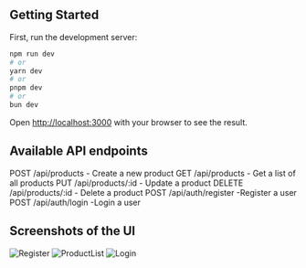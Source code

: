 
## Getting Started

First, run the development server:

```bash
npm run dev
# or
yarn dev
# or
pnpm dev
# or
bun dev
```

Open [http://localhost:3000](http://localhost:3000) with your browser to see the result.

## Available API endpoints 

POST /api/products - Create a new product
GET /api/products - Get a list of all products
PUT /api/products/:id - Update a product
DELETE /api/products/:id - Delete a product
POST /api/auth/register -Register a user
POST /api/auth/login -Login a user



## Screenshots of the UI 

![Register](https://github.com/user-attachments/assets/e1e519a0-3779-4aba-a1e5-57004dac1648)
![ProductList](https://github.com/user-attachments/assets/0af2e753-575d-40d3-a187-6af5b45b65e5)
![Login](https://github.com/user-attachments/assets/db05b47e-f02c-4c18-82c6-3555f5a09096)
